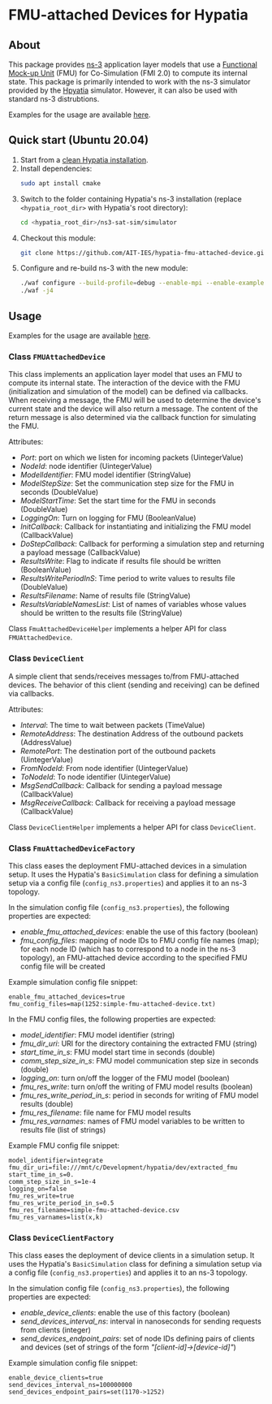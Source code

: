 # FMU-attached Devices for Hypatia

## About

This package provides [ns-3](https://www.nsnam.org/) application layer models that use a [Functional Mock-up Unit](https://fmi-standard.org/) (FMU) for Co-Simulation (FMI 2.0) to compute its internal state.
This package is primarily intended to work with the ns-3 simulator provided by the [Hpyatia](https://github.com/snkas/hypatia) simulator.
However, it can also be used with standard ns-3 distrubtions.

Examples for the usage are available [here](https://github.com/AIT-IES/hypatia-fmu-attached-device-demo.git).

## Quick start (Ubuntu 20.04)

1. Start from a [clean Hypatia installation](https://github.com/snkas/hypatia?tab=readme-ov-file#getting-started).
2. Install dependencies:
   ``` bash
   sudo apt install cmake
   ```
3. Switch to the folder containing Hypatia's ns-3 installation (replace `<hypatia_root_dir>` with Hypatia's root directory):
   ``` bash
   cd <hypatia_root_dir>/ns3-sat-sim/simulator
   ```
4. Checkout this module:
   ``` bash
   git clone https://github.com/AIT-IES/hypatia-fmu-attached-device.git ./contrib/fmu-attached-device
   ```
5. Configure and re-build ns-3 with the new module:
   ``` bash
   ./waf configure --build-profile=debug --enable-mpi --enable-examples --enable-tests --enable-gcov --out=build/debug_all
   ./waf -j4
   ```

## Usage

Examples for the usage are available [here](https://github.com/AIT-IES/hypatia-fmu-attached-device-demo.git).

### Class `FMUAttachedDevice`

This class implements an application layer model that uses an FMU to compute its internal state.
The interaction of the device with the FMU (initialization and simulation of the model) can be defined via callbacks.
When receiving a message, the FMU will be used to determine the device's current state and the device will also return a message.
The content of the return message is also determined via the callback function for simulating the FMU.

Attributes:

+ *Port*: port on which we listen for incoming packets (UintegerValue)
+ *NodeId*: node identifier (UintegerValue)
+ *ModelIdentifier*: FMU model identifier (StringValue)
+ *ModelStepSize*: Set the communication step size for the FMU in seconds (DoubleValue)
+ *ModelStartTime*: Set the start time for the FMU in seconds (DoubleValue)
+ *LoggingOn*: Turn on logging for FMU (BooleanValue)
+ *InitCallback*: Callback for instantiating and initializing the FMU model (CallbackValue)
+ *DoStepCallback*: Callback for performing a simulation step and returning a payload message (CallbackValue)
+ *ResultsWrite*: Flag to indicate if results file should be written (BooleanValue)
+ *ResultsWritePeriodInS*: Time period to write values to results file (DoubleValue)
+ *ResultsFilename*: Name of results file (StringValue)
+ *ResultsVariableNamesList*: List of names of variables whose values should be written to the results file (StringValue)

Class `FmuAttachedDeviceHelper` implements a helper API for class `FMUAttachedDevice`.

### Class `DeviceClient`

A simple client that sends/receives messages to/from FMU-attached devices.
The behavior of this client (sending and receiving) can be defined via callbacks.

Attributes:

+ *Interval*: The time to wait between packets (TimeValue)
+ *RemoteAddress*: The destination Address of the outbound packets (AddressValue)
+ *RemotePort*: The destination port of the outbound packets (UintegerValue)
+ *FromNodeId*: From node identifier (UintegerValue)
+ *ToNodeId*: To node identifier (UintegerValue)
+ *MsgSendCallback*: Callback for sending a payload message (CallbackValue)
+ *MsgReceiveCallback*: Callback for receiving a payload message (CallbackValue)

Class `DeviceClientHelper` implements a helper API for class `DeviceClient`.

### Class `FmuAttachedDeviceFactory`

This class eases the deployment FMU-attached devices in a simulation setup.
It uses the Hypatia's `BasicSimulation` class for defining a simulation setup via a config file (`config_ns3.properties`) and applies it to an ns-3 topology.

In the simulation config file (`config_ns3.properties`), the following properties are expected:

+ *enable_fmu_attached_devices*: enable the use of this factory (boolean)
+ *fmu_config_files*: mapping of node IDs to FMU config file names (map); for each node ID (which has to correspond to a node in the ns-3 topology), an FMU-attached device according to the specified FMU config file will be created

Example simulation config file snippet:
``` properties
enable_fmu_attached_devices=true
fmu_config_files=map(1252:simple-fmu-attached-device.txt)
```

In the FMU config files, the following properties are expected:

+ *model_identifier*: FMU model identifier (string)
+ *fmu_dir_uri*: URI for the directory containing the extracted FMU (string)
+ *start_time_in_s*: FMU model start time in seconds (double)
+ *comm_step_size_in_s*: FMU model communication step size in seconds (double)
+ *logging_on*: turn on/off the logger of the FMU model (boolean)
+ *fmu_res_write*: turn on/off the writing of FMU model results (boolean)
+ *fmu_res_write_period_in_s*: period in seconds for writing of FMU model results (double)
+ *fmu_res_filename*: file name for FMU model results
+ *fmu_res_varnames*: names of FMU model variables to be written to results file (list of strings)

Example FMU config file snippet:
``` properties
model_identifier=integrate
fmu_dir_uri=file:///mnt/c/Development/hypatia/dev/extracted_fmu
start_time_in_s=0.
comm_step_size_in_s=1e-4
logging_on=false
fmu_res_write=true
fmu_res_write_period_in_s=0.5
fmu_res_filename=simple-fmu-attached-device.csv
fmu_res_varnames=list(x,k)
```

### Class `DeviceClientFactory`

This class eases the deployment of device clients in a simulation setup.
It uses the Hypatia's `BasicSimulation` class for defining a simulation setup via a config file (`config_ns3.properties`) and applies it to an ns-3 topology.

In the simulation config file (`config_ns3.properties`), the following properties are expected:

+ *enable_device_clients*: enable the use of this factory (boolean)
+ *send_devices_interval_ns*: interval in nanoseconds for sending requests from clients (integer)
+ *send_devices_endpoint_pairs*: set of node IDs defining pairs of clients and devices (set of strings of the form *"[client-id]->[device-id]"*)

Example simulation config file snippet:
``` properties
enable_device_clients=true
send_devices_interval_ns=100000000
send_devices_endpoint_pairs=set(1170->1252)
```

